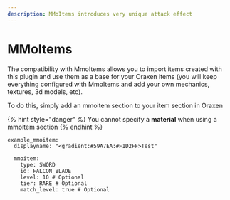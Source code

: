 ```yaml
---
description: MMoItems introduces very unique attack effect
---
```


# MMoItems

The compatibility with MmoItems allows you to import items created with this plugin and use them as a base for your Oraxen items (you will keep everything configured with MmoItems and add your own mechanics, textures, 3d models, etc).

To do this, simply add an mmoitem section to your item section in Oraxen

{% hint style="danger" %}
You cannot specify a **material** when using a mmoitem section
{% endhint %}

```
example_mmoitem:
  displayname: "<gradient:#59A7EA:#F1D2FF>Test"

  mmoitem:
    type: SWORD
    id: FALCON_BLADE
    level: 10 # Optional
    tier: RARE # Optional
    match_level: true # Optional
```

